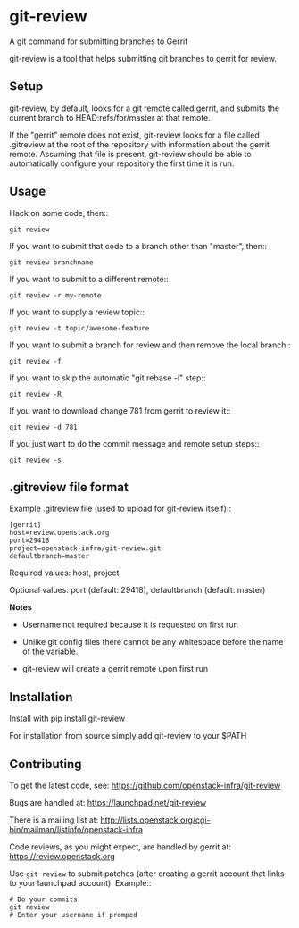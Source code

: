 git-review
==========

A git command for submitting branches to Gerrit

git-review is a tool that helps submitting git branches to gerrit for
review.

Setup
-----

git-review, by default, looks for a git remote called gerrit, and
submits the current branch to HEAD:refs/for/master at that remote.

If the "gerrit" remote does not exist, git-review looks for a file
called .gitreview at the root of the repository with information about
the gerrit remote.  Assuming that file is present, git-review should
be able to automatically configure your repository the first time it
is run.

Usage
-----

Hack on some code, then::

    git review

If you want to submit that code to a branch other than "master", then::

    git review branchname

If you want to submit to a different remote::

    git review -r my-remote

If you want to supply a review topic::

    git review -t topic/awesome-feature

If you want to submit a branch for review and then remove the local branch::

    git review -f

If you want to skip the automatic "git rebase -i" step::

    git review -R

If you want to download change 781 from gerrit to review it::

    git review -d 781

If you just want to do the commit message and remote setup steps::

    git review -s

.gitreview file format
----------------------

Example .gitreview file (used to upload for git-review itself)::

    [gerrit]
    host=review.openstack.org
    port=29418
    project=openstack-infra/git-review.git
    defaultbranch=master

Required values: host, project

Optional values: port (default: 29418), defaultbranch (default: master)

**Notes**

* Username not required because it is requested on first run

* Unlike git config files there cannot be any whitespace before the name of the variable.

* git-review will create a gerrit remote upon first run

Installation
------------

Install with pip install git-review

For installation from source simply add git-review to your $PATH

Contributing
------------

To get the latest code, see: https://github.com/openstack-infra/git-review

Bugs are handled at: https://launchpad.net/git-review

There is a mailing list at: http://lists.openstack.org/cgi-bin/mailman/listinfo/openstack-infra

Code reviews, as you might expect, are handled by gerrit at: https://review.openstack.org

Use ``git review`` to submit patches (after creating a gerrit account that links to your launchpad account). Example::

    # Do your commits
    git review
    # Enter your username if promped
